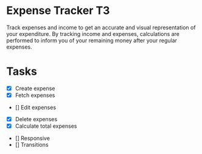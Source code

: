 # Expense Tracker T3

Track expenses and income to get an accurate and visual representation of your expenditure. By tracking income and expenses, calculations are performed to inform you of your remaining money after your regular expenses.

# Tasks

-   [x] Create expense
-   [x] Fetch expenses
-   [] Edit expenses
-   [x] Delete expenses
-   [x] Calculate total expenses
-   [] Responsive
-   [] Transitions

